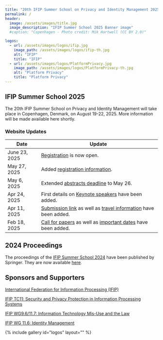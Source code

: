 ```yaml
---
title: "20th IFIP Summer School on Privacy and Identity Management 2025"
permalink: /
header:
  image: /assets/images/title.jpg
  image_description: "IFIP Summer School 2025 Banner image"
  #caption: "Copenhagen - Photo credit: Mik Hartwell (CC BY 2.0)"

logos:
  - url: /assets/images/logos/ifip.jpg
    image_path: /assets/images/logos/ifip-th.jpg
    alt: "IFIP"
    title: "IFIP"
  - url: /assets/images/logos/PlatformPrivacy.jpg
    image_path: /assets/images/logos/PlatformPrivacy-th.jpg
    alt: "Platform Privacy"
    title: "Platform Privacy"
---
```


## IFIP Summer School 2025
The 20th IFIP Summer School on Privacy and Identity Management will take place in Copenhagen, Denmark, on August 19-22, 2025. More information will be made available here shortly.

### Website Updates

| Date | Update |
| -- | -- |
| June 23, 2025| [Registration](./registration) is now open. |
| May 27, 2025 | Added [registration information](./registration). |
| May 6, 2025  | Extended [abstracts deadline](./important_dates) to May 26. |
| Apr 24, 2025 | First details on [Keynote speakers](./keynotes) have been added. |
| Apr 11, 2025 | [Submission link](./submission) as well as [travel information](./venue) have been added. |
| Feb 18, 2025 | [Call for papers](./call_for_papers) as well as [important dates](./important_dates) have been added. |

## 2024 Proceedings 
The proceedings of the [IFIP Summer School 2024](./archive/2024) have been published by Springer.
They are now available [here](https://link.springer.com/book/10.1007/978-3-031-91054-8).

  
## Sponsors and Supporters
[International Federation for Information Processing (IFIP)](https://www.ifip.org)

[IFIP TC11: Security and Privacy Protection in Information Processing Systems](https://www.ifiptc11.org/)

[IFIP WG9.6/11.7: Information Technology Mis-Use and the Law](https://www.ifiptc11.org/working-groups)

[IFIP WG 11.6: Identity Management](https://www.ifiptc11.org/working-groups)

{% include gallery id="logos" layout="" %}

